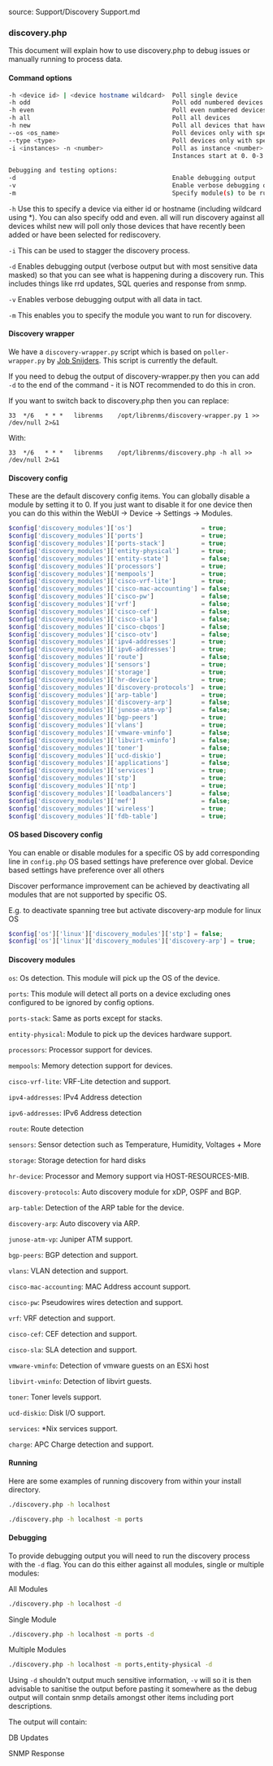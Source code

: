 source: Support/Discovery Support.md
### discovery.php

This document will explain how to use discovery.php to debug issues or manually running to process data.

#### Command options
```bash
-h <device id> | <device hostname wildcard>  Poll single device
-h odd                                       Poll odd numbered devices  (same as -i 2 -n 0)
-h even                                      Poll even numbered devices (same as -i 2 -n 1)
-h all                                       Poll all devices
-h new                                       Poll all devices that have not had a discovery run before
--os <os_name>                               Poll devices only with specified operating system
--type <type>                                Poll devices only with specified type
-i <instances> -n <number>                   Poll as instance <number> of <instances>
                                             Instances start at 0. 0-3 for -n 4

Debugging and testing options:
-d                                           Enable debugging output
-v                                           Enable verbose debugging output
-m                                           Specify module(s) to be run. Comma separate modules, submodules may be added with /


```

`-h` Use this to specify a device via either id or hostname (including wildcard using *). You can also specify odd and
even. all will run discovery against all devices whilst
new will poll only those devices that have recently been added or have been selected for rediscovery.

`-i` This can be used to stagger the discovery process.

`-d` Enables debugging output (verbose output but with most sensitive data masked) so that you can see what is happening during a discovery run. This includes things like rrd updates, SQL queries and response from snmp.

`-v` Enables verbose debugging output with all data in tact.

`-m` This enables you to specify the module you want to run for discovery.

#### Discovery wrapper

We have a `discovery-wrapper.py` script which is based on `poller-wrapper.py` by [Job Snijders](https://github.com/job). This script is currently the default.

If you need to debug the output of discovery-wrapper.py then you can add `-d` to the end of the command - it is NOT recommended to do this in cron.

If you want to switch back to discovery.php then you can replace:

`33  */6   * * *   librenms    /opt/librenms/discovery-wrapper.py 1 >> /dev/null 2>&1`

With:

`33  */6   * * *   librenms    /opt/librenms/discovery.php -h all >> /dev/null 2>&1`

#### Discovery config

These are the default discovery config items. You can globally disable a module by setting it to 0. If you just want to
disable it for one device then you can do this within the WebUI -> Device -> Settings -> Modules.

```php
$config['discovery_modules']['os']                   = true;
$config['discovery_modules']['ports']                = true;
$config['discovery_modules']['ports-stack']          = true;
$config['discovery_modules']['entity-physical']      = true;
$config['discovery_modules']['entity-state']         = false;
$config['discovery_modules']['processors']           = true;
$config['discovery_modules']['mempools']             = true;
$config['discovery_modules']['cisco-vrf-lite']       = true;
$config['discovery_modules']['cisco-mac-accounting'] = false;
$config['discovery_modules']['cisco-pw']             = false;
$config['discovery_modules']['vrf']                  = false;
$config['discovery_modules']['cisco-cef']            = false;
$config['discovery_modules']['cisco-sla']            = false;
$config['discovery_modules']['cisco-cbqos']          = false;
$config['discovery_modules']['cisco-otv']            = false;
$config['discovery_modules']['ipv4-addresses']       = true;
$config['discovery_modules']['ipv6-addresses']       = true;
$config['discovery_modules']['route']                = false;
$config['discovery_modules']['sensors']              = true;
$config['discovery_modules']['storage']              = true;
$config['discovery_modules']['hr-device']            = true;
$config['discovery_modules']['discovery-protocols']  = true;
$config['discovery_modules']['arp-table']            = true;
$config['discovery_modules']['discovery-arp']        = false;
$config['discovery_modules']['junose-atm-vp']        = false;
$config['discovery_modules']['bgp-peers']            = true;
$config['discovery_modules']['vlans']                = true;
$config['discovery_modules']['vmware-vminfo']        = false;
$config['discovery_modules']['libvirt-vminfo']       = false;
$config['discovery_modules']['toner']                = false;
$config['discovery_modules']['ucd-diskio']           = true;
$config['discovery_modules']['applications']         = false;
$config['discovery_modules']['services']             = true;
$config['discovery_modules']['stp']                  = true;
$config['discovery_modules']['ntp']                  = true;
$config['discovery_modules']['loadbalancers']        = false;
$config['discovery_modules']['mef']                  = false;
$config['discovery_modules']['wireless']             = true;
$config['discovery_modules']['fdb-table']            = true;
```

#### OS based Discovery config

You can enable or disable modules for a specific OS by add corresponding line in `config.php`
OS based settings have preference over global. Device based settings have preference over all others

Discover performance improvement can be achieved by deactivating all modules that are not supported by specific OS.

E.g. to deactivate spanning tree but activate discovery-arp module for linux OS

```php
$config['os']['linux']['discovery_modules']['stp'] = false;
$config['os']['linux']['discovery_modules']['discovery-arp'] = true;
```

#### Discovery modules

`os`: Os detection. This module will pick up the OS of the device.

`ports`: This module will detect all ports on a device excluding ones configured to be ignored by config options.

`ports-stack`: Same as ports except for stacks.

`entity-physical`: Module to pick up the devices hardware support.

`processors`: Processor support for devices.

`mempools`: Memory detection support for devices.

`cisco-vrf-lite`: VRF-Lite detection and support.

`ipv4-addresses`: IPv4 Address detection

`ipv6-addresses`: IPv6 Address detection

`route`: Route detection

`sensors`: Sensor detection such as Temperature, Humidity, Voltages + More

`storage`: Storage detection for hard disks

`hr-device`: Processor and Memory support via HOST-RESOURCES-MIB.

`discovery-protocols`: Auto discovery module for xDP, OSPF and BGP.

`arp-table`: Detection of the ARP table for the device.

`discovery-arp`: Auto discovery via ARP.

`junose-atm-vp`: Juniper ATM support.

`bgp-peers`: BGP detection and support.

`vlans`: VLAN detection and support.

`cisco-mac-accounting`: MAC Address account support.

`cisco-pw`: Pseudowires wires detection and support.

`vrf`: VRF detection and support.

`cisco-cef`: CEF detection and support.

`cisco-sla`: SLA detection and support.

`vmware-vminfo`: Detection of vmware guests on an ESXi host

`libvirt-vminfo`: Detection of libvirt guests.

`toner`: Toner levels support.

`ucd-diskio`: Disk I/O support.

`services`: *Nix services support.

`charge`: APC Charge detection and support.

#### Running

Here are some examples of running discovery from within your install directory.
```bash
./discovery.php -h localhost

./discovery.php -h localhost -m ports
```

#### Debugging

To provide debugging output you will need to run the discovery process with the `-d` flag. You can do this either against
all modules, single or multiple modules:

All Modules
```bash
./discovery.php -h localhost -d
```

Single Module
```bash
./discovery.php -h localhost -m ports -d
```

Multiple Modules
```bash
./discovery.php -h localhost -m ports,entity-physical -d
```

Using `-d` shouldn't output much sensitive information, `-v` will so it is then advisable to sanitise the output before pasting it somewhere as the debug output will contain snmp details amongst other items including port descriptions.

The output will contain:

DB Updates

SNMP Response
